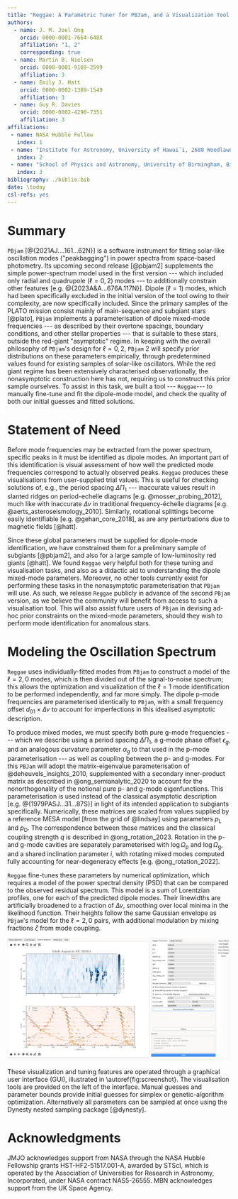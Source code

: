 ```yaml
---
title: "Reggae: A Parametric Tuner for PBJam, and a Visualization Tool for Red Giant Oscillation Spectra"
authors:
  - name: J. M. Joel Ong
    orcid: 0000-0001-7664-648X
    affiliation: "1, 2"
    corresponding: true
  - name: Martin B. Nielsen
    orcid: 0000-0001-9169-2599
    affiliation: 3
  - name: Emily J. Hatt
    orcid: 0000-0002-1389-1549
    affiliation: 3
  - name: Guy R. Davies
    orcid: 0000-0002-4290-7351
    affiliation: 3
affiliations:
 - name: NASA Hubble Fellow
   index: 1
 - name: "Institute for Astronomy, University of Hawai`i, 2680 Woodlawn Drive, Honolulu, HI 96822, USA"
   index: 2
 - name: "School of Physics and Astronomy, University of Birmingham, Birmingham B15 2TT, UK"
   index: 3
bibliography: ./biblio.bib
date: \today
csl-refs: yes
---
```


# Summary

`PBjam` [@{2021AJ....161...62N}] is a software instrument for fitting solar-like oscillation modes ("peakbagging\") in power spectra from space-based photometry. Its upcoming second release [@pbjam2] supplements the simple power-spectrum model used in the first version --- which included only radial and quadrupole ($\ell = 0, 2$) modes --- to additionally constrain other features [e.g. @{2023A&A...676A.117N}]. Dipole ($\ell = 1$) modes, which had been specifically excluded in the initial version of the tool owing to their complexity, are now specifically included. Since the primary samples of the PLATO mission consist mainly of main-sequence and subgiant stars [@plato], `PBjam` implements a parameterisation of dipole mixed-mode frequencies --- as described by their overtone spacings, boundary conditions, and other stellar properties --- that is suitable to these stars, outside the red-giant "asymptotic" regime. In keeping with the overall philosophy of `PBjam`'s design for $\ell = 0,2$, `PBjam` 2 will specify prior distributions on these parameters empirically, through predetermined values found for existing samples of solar-like oscillators. While the red giant regime has been extensively characterised observationally, the nonasymptotic construction here has not, requiring us to construct this prior sample ourselves. To assist in this task, we built a tool --- `Reggae`--- to manually fine-tune and fit the dipole-mode model, and check the quality of both our initial guesses and fitted solutions.

# Statement of Need

Before mode frequencies may be extracted from the power spectrum, specific peaks in it must be identified as dipole modes. An important part of this identification is visual assessment of how well the predicted mode frequencies correspond to actually observed peaks. `Reggae` produces these visualisations from user-supplied trial values. This is useful for checking solutions of, e.g., the period spacing $\Delta\Pi_1$ --- inaccurate values result in slanted ridges on period-echelle diagrams [e.g. @mosser_probing_2012], much like with inaccurate $\Delta\nu$ in traditional frequency-échelle diagrams [e.g. @aerts_asteroseismology_2010]. Similarly, rotational splittings become easily identifiable [e.g. @gehan_core_2018], as are any perturbations due to magnetic fields [@hatt].

Since these global parameters must be supplied for dipole-mode identification, we have constrained them for a preliminary sample of subgiants [@pbjam2], and also for a large sample of low-luminosity red giants [@hatt]. We found `Reggae` very helpful both for these tuning and visualisation tasks, and also as a didactic aid to understanding the dipole mixed-mode parameters. Moreover, no other tools currently exist for performing these tasks in the nonasymptotic parameterisation that `PBjam` will use. As such, we release `Reggae` publicly in advance of the second `PBjam` version, as we believe the community will benefit from access to such a visualisation tool. This will also assist future users of `PBjam` in devising ad-hoc prior constraints on the mixed-mode parameters, should they wish to perform mode identification for anomalous stars.

# Modeling the Oscillation Spectrum

`Reggae` uses individually-fitted modes from `PBjam` to construct a model of the $\ell=2,0$ modes, which is then divided out of the signal-to-noise spectrum; this allows the optimization and visualization of the $\ell=1$ mode identification to be performed independently, and far more simply. The dipole p-mode frequencies are parameterised identically to `PBjam`, with a small frequency offset $d_{01} \times \Delta\nu$ to account for imperfections in this idealised asymptotic description.

To produce mixed modes, we must specify both pure g-mode frequencies --- which we describe using a period spacing $\Delta\Pi_1$, a g-mode phase offset $\epsilon_g$, and an analogous curvature parameter $\alpha_g$ to that used in the p-mode parameterisation --- as well as coupling between the p- and g-modes. For this `PBJam` will adopt the matrix-eigenvalue parameterisation of @deheuvels_insights_2010, supplemented with a secondary inner-product matrix as described in @ong_semianalytic_2020 to account for the nonorthogonality of the notional pure p- and g-mode eigenfunctions. This parameterisation is used instead of the classical asymptotic description [e.g. @{1979PASJ...31...87S}] in light of its intended application to subgiants specifically. Numerically, these matrices are scaled from values supplied by a reference MESA model [from the grid of @lindsay] using parameters $p_\mathrm{L}$ and $p_\mathrm{D}$. The correspondence between these matrices and the classical coupling strength $q$ is described in @ong_rotation_2023. Rotation in the p- and g-mode cavities are separately parameterised with $\log \Omega_\mathrm{p}$ and $\log \Omega_\mathrm{g}$, and a shared inclination parameter $i$, with rotating mixed modes computed fully accounting for near-degeneracy effects [e.g. @ong_rotation_2022].

`Reggae` fine-tunes these parameters by numerical optimization, which requires a model of the power spectral density (PSD) that can be compared to the observed residual spectrum. This model is a sum of Lorentzian profiles, one for each of the predicted dipole modes. Their linewidths are artificially broadened to a fraction of $\Delta\nu$, smoothing over local minima in the likelihood function. Their heights follow the same Gaussian envelope as `PBjam`'s model for the $\ell=2,0$ pairs, with additional modulation by mixing fractions $\zeta$ from mode coupling.

![Screenshot of the GUI showing visualisation panel and manual inputs.\label{fig:screenshot}](echelle.png)

These visualization and tuning features are operated through a graphical user interface (GUI), illustrated in \autoref{fig:screenshot}. The visualisation tools are provided on the left of the interface. Manual guesses and parameter bounds provide initial guesses for simplex or genetic-algorithm optimization. Alternatively all parameters can be sampled at once using the Dynesty nested sampling package [@dynesty].

# Acknowledgments

JMJO acknowledges support from NASA through the NASA Hubble Fellowship grants HST-HF2-51517.001-A, awarded by STScI, which is operated by the Association of Universities for Research in Astronomy, Incorporated, under NASA contract NAS5-26555. MBN acknowledges support from the UK Space Agency.
